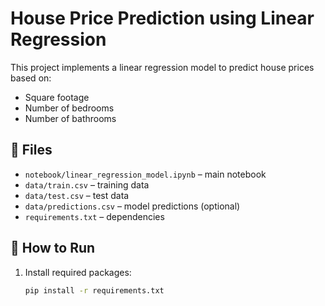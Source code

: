 # House Price Prediction using Linear Regression

This project implements a linear regression model to predict house prices based on:
- Square footage
- Number of bedrooms
- Number of bathrooms

## 📁 Files
- `notebook/linear_regression_model.ipynb` – main notebook
- `data/train.csv` – training data
- `data/test.csv` – test data
- `data/predictions.csv` – model predictions (optional)
- `requirements.txt` – dependencies

## 🚀 How to Run
1. Install required packages:
   ```bash
   pip install -r requirements.txt
